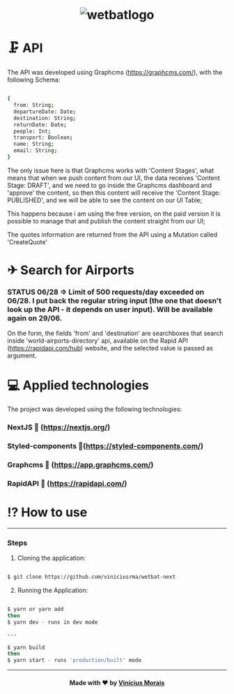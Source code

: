 <h1  align="center">
  <img src="https://i.ibb.co/94hySWz/wetbatlogo.png" alt="wetbatlogo" border="0">
</h1>

# 🗜 API 

The API was developed using Graphcms (https://graphcms.com/), with the following Schema:

```sh

{
  from: String;
  departureDate: Date;
  destination: String;
  returnDate: Date;
  people: Int;
  transport: Boolean;
  name: String;
  email: String;
}

```

The only issue here is that Graphcms works with 'Content Stages', what means that when we push content from our UI, the data receives 'Content Stage: DRAFT', and we need to go inside the Graphcms dashboard and 'approve' the content, so then this content will receive the 'Content Stage: PUBLISHED', and we will be able to see the content on our UI Table;

This happens because i am using the free version, on the paid version it is possible to manage that and publish the content straight from our UI;

The quotes information are returned from the API using a Mutation called 'CreateQuote'


# ✈ Search for Airports 

### STATUS 06/28 => Limit of 500 requests/day exceeded on 06/28. I put back the regular string input (the one that doesn't look up the API - it depends on user input). Will be available again on 29/06.

On the form, the fields 'from' and 'destination' are searchboxes that search inside 'world-airports-directory' api, available on the Rapid API (https://rapidapi.com/hub) website, and the selected value is passed as argument.

# 💻 Applied technologies

The project was developed using the following technologies:

### NextJS 🔺 (https://nextjs.org/)

### Styled-components 💅(https://styled-components.com/)

### Graphcms 📡 (https://app.graphcms.com/)

### RapidAPI 🐙 (https://rapidapi.com/)

# ⁉ How to use
---

### **Steps**

1. Cloning the application:

```sh

$ git clone https://github.com/viniciusrma/wetbat-next

```

2. Running the Application:

```sh

$ yarn or yarn add
then
$ yarn dev - runs in dev mode

---

$ yarn build
then
$ yarn start - runs 'production/built' mode

```
---

<h4  align="center">
Made with ❤ by <a  href="https://www.linkedin.com/in/viniciusrma/"  target="_blank">Vinícius Morais</a>
</h4>

